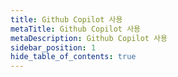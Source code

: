 ```yaml
---
title: Github Copilot 사용
metaTitle: Github Copilot 사용
metaDescription: Github Copilot 사용
sidebar_position: 1
hide_table_of_contents: true
---
```

